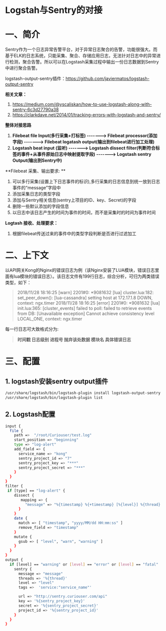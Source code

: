 # Logstah与Sentry的对接

# **一、简介**

Sentry作为一个日志异常告警平台，对于异常日志聚合的告警，功能很强大。而基于ELK的日志系统，只能采集、聚合、存储应用日志，无法针对日志中的异常进行检测，聚合告警。所以可以在Logstash采集过程中输出一份日志数据到Sentry中进行聚合告警。

logstash-output-sentry插件：https://github.com/javiermatos/logstash-output-sentry

**相关文章：**

1. https://medium.com/@yscaliskan/how-to-use-logstash-along-with-sentry-6c3d27790a38
2. https://clarkdave.net/2014/01/tracking-errors-with-logstash-and-sentry/

**整体对接思路**

1. **Filebeat file Input(多行采集+打标签)  ------->   Filebeat processor(添加字段) ------->  Filebeat logatash  output(输出到filebeat进行加工处理)**
2. **Logstash beat input (监听) ------->  Logstash dissect filter(判断符合标签的事件+从事件原始日志中映射提取字段) ------->   Logstash sentry Output(输出到Sentry中)**

**Filebeat 采集、输出要求: **

1. 可以多行采集(设置上下日志事件的标识),多行采集的日志信息到统一放到日志事件的“message”字段中
2. 添加采集日志的类型字段
3. 添加与Sentry相关信息(sentry上项目的ID、key、Secret)的字段
4. 删除一些默认添加的字段信息
5. 以日志中该日志产生的时间为事件的时间，而不是采集时的时间为事件时间

**Logtash 接收、处理要求：**

1. 根据filebeat传送过来的事件中的类型字段判断是否进行过滤加工

# **二、上下文**

以API网关Kong的Nginx的错误日志为例（该Nginx安装了LUA模块，错误日志里面有lua模块的错误日志）。该日志文件有199行日志，综合分析，可归为两类错误类型，如下：

> 2018/11/28 18:16:25 [warn] 2201#0: *9081632 [lua] cluster.lua:182: set_peer_down(): [lua-cassandra] setting host at 172.17.1.8 DOWN, context: ngx.timer
> 2018/11/28 18:16:25 [error] 2201#0: *9081632 [lua] init.lua:365: [cluster_events] failed to poll: failed to retrieve events from DB: [Unavailable exception] Cannot achieve consistency level LOCAL_ONE, context: ngx.timer

每一行日志可大致格式分为:

> **时间戳 日志级别 进程号 抛弃该处数据 模块名 具体错误日志**

# **三、配置**

## 1. logstash安装sentry output插件

```bash
/usr/share/logstash/bin/logstash-plugin install logstash-output-sentry
/usr/share/logstash/bin/logstash-plugin list 
```

## 2. Logstash配置

```bash
input {
  file {
    path =>  "/root/Curiouser/test.log"
    start_position => "beginning"
    type => "log-alert"
    add_field => {
      service_name => "kong"
      sentry_project_id => "7"
      sentry_project_key => "***"
      sentry_project_secret => "***"
    }
  }
}
filter {
 if [type] == "log-alert" {
    dissect {
       mapping => {
         "message" => "%{timestamp} %{+timestamp} [%{level}] %{thread} %{} %{message}"
      }
    }
    date {
      match => [ "timestamp", "yyyy/MM/dd HH:mm:ss" ]
      remove_field => "timestamp"
    }
    mutate {
      gsub => [ "level", "warn", "warning" ]
    }
  }    
}
output {
  if [level] == "warning" or [level] == "error" or [level] == "fatal"  {  
    sentry {
      message => "message"
      threads => '%{thread}'
      level => "level"
      tags =>  'service:"service_name"'

      url => "http://sentry.curiouser.com/api"
      key => '%{sentry_project_key}'
      secret => '%{sentry_project_secret}'
      project_id => '%{sentry_project_id}'
    }
  }
}
```





